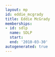 ```yaml
---
layout: mp
id: eddie_mcgrady
title: Eddie McGrady
memberships:
- id: sdlp
  name: SDLP
  start: 
  end: '2010-03-30'
autogenerated: true
---
```

